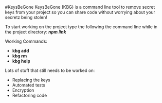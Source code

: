 #KeysBeGone
KeysBeGone (KBG) is a command line tool to remove secret keys from your project so you can share code without worrying about your secretz being stolen!

To start working on the project type the following the command line while in the project directory:
***npm link***

Working Commands:
- **kbg add <key> <value>**
- **kbg rm <key>**
- **kbg help**

Lots of stuff that still needs to be worked on:
- Replacing the keys
- Automated tests
- Encryption
- Refactoring code
